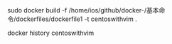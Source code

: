 sudo docker build -f /home/ios/github/docker-/基本命令/dockerfiles/dockerfile1 -t centoswithvim .

<!-- 查看构建过程 -->
docker history centoswithvim
